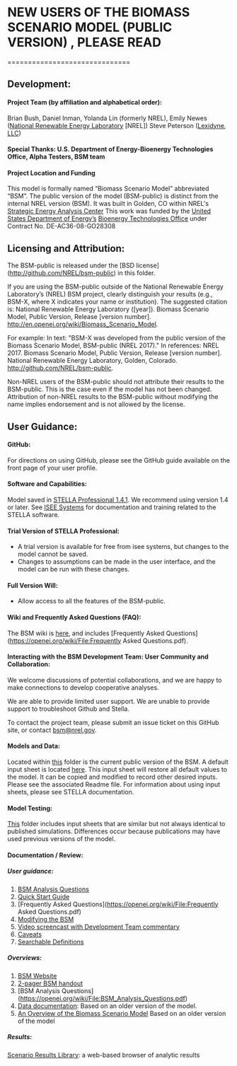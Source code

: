 ﻿# NEW USERS OF THE BIOMASS SCENARIO MODEL (PUBLIC VERSION) , PLEASE READ
==============================
## Development:

#### Project Team (by affiliation and alphabetical order):
Brian Bush, Daniel Inman, Yolanda Lin (formerly NREL), Emily Newes ([National Renewable Energy Laboratory](http://www.nrel.gov/) [NREL])
Steve Peterson ([Lexidyne, LLC]( http://www.lexidyne.com/))
#### Special Thanks: U.S. Department of Energy-Bioenergy Technologies Office, Alpha Testers, BSM team
#### Project Location and Funding
This model is formally named “Biomass Scenario Model” abbreviated “BSM”. The public version of the model (BSM-public) is distinct from the internal NREL version (BSM). It was built in Golden, CO within NREL's [Strategic Energy Analysis Center](http://www.nrel.gov/analysis/about_office.html)
This work was funded by the [United States Department of Energy’s](http://energy.gov/) [Bioenergy Technologies Office](http://www1.eere.energy.gov/bioenergy/) under Contract No. DE-AC36-08-GO28308 

## Licensing and Attribution:

The BSM-public is released under the [BSD license] (http://github.com/NREL/bsm-public) in this folder.

If you are using the BSM-public outside of the National Renewable Energy Laboratory’s (NREL) BSM project, clearly distinguish your results (e.g., BSM-X, where X indicates your name or institution). The suggested citation is: National Renewable Energy Laboratory ([year]). Biomass Scenario Model, Public Version, Release [version number]. http://en.openei.org/wiki/Biomass_Scenario_Model.

For example:
In text: "BSM-X was developed from the public version of the Biomass Scenario Model, BSM-public (NREL 2017)." 
In references: NREL 2017. Biomass Scenario Model, Public Version, Release [version number]. National Renewable Energy Laboratory, Golden, Colorado. http://github.com/NREL/bsm-public.

Non-NREL users of the BSM-public should not attribute their results to the BSM-public. This is the case even if the model has not been changed. Attribution of non-NREL results to the BSM-public without modifying the name implies endorsement and is not allowed by the license. 

## User Guidance:

#### GitHub:
For directions on using GitHub, please see the GitHub guide available on the front page of your user profile.

#### Software and Capabilities:
Model saved in [STELLA Professional 1.4.1](http://www.iseesystems.com/softwares/Education/StellaSoftware.aspx). We recommend using version 1.4 or later.
See [ISEE Systems](http://www.iseesystems.com) for documentation and training related to the STELLA software.

#### Trial Version of STELLA Professional:
-    A trial version is available for free from isee systems, but changes to the model cannot be saved.
-    Changes to assumptions can be made in the user interface, and the model can be run with these changes.

#### Full Version Will:
-    Allow access to all the features of the BSM-public.

#### Wiki and Frequently Asked Questions (FAQ):
The BSM wiki is [here](http://en.openei.org/wiki/Biomass_Scenario_Model), and includes [Frequently Asked Questions](https://openei.org/wiki/File:Frequently Asked Questions.pdf).


#### Interacting with the BSM Development Team: User Community and Collaboration:

We welcome discussions of potential collaborations, and we are happy to make connections to develop cooperative analyses.

We are able to provide limited user support. We are unable to provide support to troubleshoot Github and Stella.

To contact the project team, please submit an issue ticket on this GitHub site, or contact bsm@nrel.gov.

#### Models and Data:

Located within [this](https://github.com/NREL/bsm-public/models) folder is the current public version of the BSM. A default input sheet is located [here](https://github.com/NREL/bsm-public/inputs). This input sheet will restore all default values to the model. It can be copied and modified to record other desired inputs. Please see the associated Readme file. For information about using input sheets, please see STELLA documentation. 

#### Model Testing:

[This](https://github.com/NREL/bsm-public/tests/studies) folder includes input sheets that are similar but not always identical to published simulations. Differences occur because publications may have used previous versions of the model.
 
#### Documentation / Review:

##### User guidance:
1. [BSM Analysis Questions](https://openei.org/wiki/File:BSM_Analysis_Questions.pdf)
2. [Quick Start Guide](http://en.openei.org/wiki/File:Quick_Start_Guide.pdf) 
3. [Frequently Asked Questions](https://openei.org/wiki/File:Frequently Asked Questions.pdf)
4. [Modifying the BSM](https://openei.org/wiki/File:Modifying_BSM.pdf)
3. [Video screencast with Development Team commentary](http://github.com/NREL/bsm-public/guidance/screencasts) 
4. [Caveats](http://www.nrel.gov/docs/fy17osti/68438.pdf) 
5. [Searchable Definitions](http://github.com/NREL/bsm-public/guidance) 

##### Overviews:
1. [BSM Website](http://www.nrel.gov/analysis/bsm/) 
2. [2-pager BSM handout](http://www.nrel.gov/docs/fy16osti/64956.pdf) 
3. [BSM Analysis Questions] (https://openei.org/wiki/File:BSM_Analysis_Questions.pdf) 
3. [Data documentation](http://www.nrel.gov/docs/fy13osti/57831.pdf):  Based on an older version of the model.  
4. [An Overview of the Biomass Scenario Model](http://www.nrel.gov/docs/fy15osti/60172.pdf) Based on an older version of the model

##### Results:
[Scenario Results Library]( https://bsm-viewer.nrel.gov/): a web-based browser of analytic results 